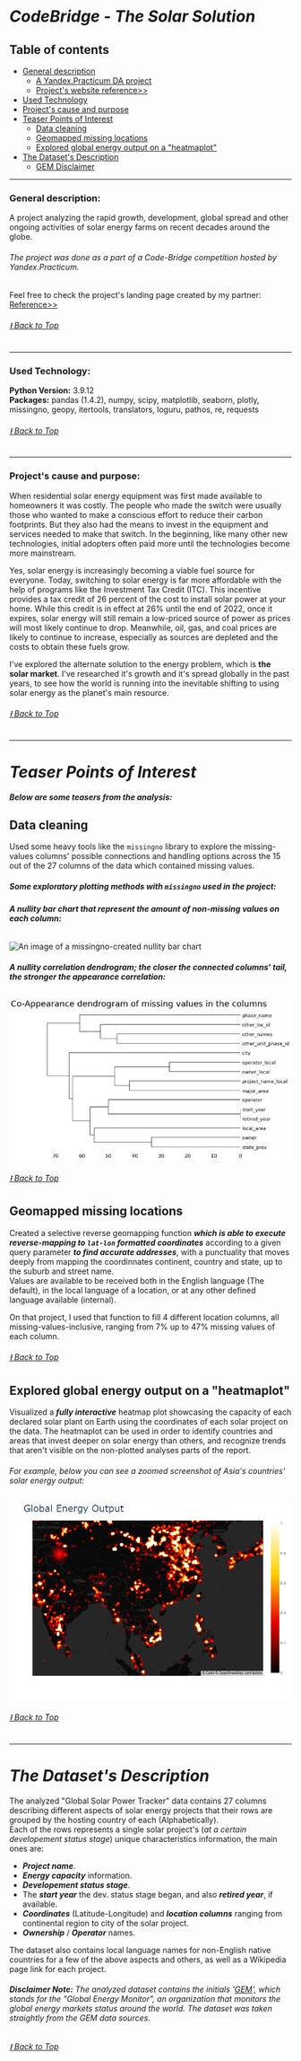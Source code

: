 # ***CodeBridge - The Solar Solution***

## Table of contents
- [General description](#general-description)<br>
    - [A Yandex.Practicum DA project](#the-project-was-done-as-a-part-of-a-code-bridge-competition-hosted-by-yandexpracticum-)
    - [Project's website reference>>](https://qiuhanzhou.github.io/CODEBRIDGE/)
- [Used Technology](#used-technology)
- [Project's cause and purpose](#projects-cause-and-purpose)
- [Teaser Points of Interest](#teaser-points-of-interest)
  - [Data cleaning](#data-cleaning)
  - [Geomapped missing locations](#geomapped-missing-locations)
  - [Explored global energy output on a "heatmaplot"](#explored-global-energy-output-on-a-heatmaplot)
- [The Dataset's Description](#the-datasets-description)
  - [GEM Disclaimer](#disclaimer-note-the-analyzed-dataset-contains-the-initials-gem-which-stands-for-the-global-energy-monitor-an-organization-that-monitors-the-global-energy-markets-status-around-the-world-the-dataset-was-taken-straightly-from-the-gem-data-sources)

---
### **General description:**
A project analyzing the rapid growth, development, global spread and other ongoing activities of solar energy farms on recent decades around the globe. <br>
###### The project was done as a part of a Code-Bridge competition hosted by Yandex.Practicum. <br>
Feel free to check the project's landing page created by my partner: [Reference>>](https://qiuhanzhou.github.io/CODEBRIDGE/)

###### [⭱ Back to Top](#codebridge---the-solar-solution)

---

### **Used Technology:**
**Python Version:** 3.9.12 <br>
**Packages:** pandas (1.4.2), numpy, scipy, matplotlib, seaborn, plotly, missingno, geopy, itertools, translators, loguru, pathos, re, requests

###### [⭱ Back to Top](#codebridge---the-solar-solution)
---
### **Project's cause and purpose:**
When residential solar energy equipment was first made available to homeowners it was costly. The people who made the switch were usually those who wanted to make a conscious effort to reduce their carbon footprints. But they also had the means to invest in the equipment and services needed to make that switch. In the beginning, like many other new technologies, initial adopters often paid more until the technologies become more mainstream.

Yes, solar energy is increasingly becoming a viable fuel source for everyone. Today, switching to solar energy is far more affordable with the help of programs like the Investment Tax Credit (ITC). This incentive provides a tax credit of 26 percent of the cost to install solar power at your home. While this credit is in effect at 26% until the end of 2022, once it expires, solar energy will still remain a low-priced source of power as prices will most likely continue to drop. Meanwhile, oil, gas, and coal prices are likely to continue to increase, especially as sources are depleted and the costs to obtain these fuels grow.

I've explored the alternate solution to the energy problem, which is **the solar market**. I've researched it's growth and it's spread globally in the past years, to see how the world is running into the inevitable shifting to using solar energy as the planet's main resource.

###### [⭱ Back to Top](#codebridge---the-solar-solution)

---
# ***Teaser Points of Interest***
***Below are some teasers from the analysis:***

## Data cleaning

Used some heavy tools like the `missingno` library to explore the missing-values columns' possible connections and handling options across the 15 out of the 27 columns of the data which contained missing values.

##### Some exploratory plotting methods with `missingno` used in the project:

###### ***A nullity bar chart that represent the amount of non-missing values on each column:*** 
![An image of a `missingno`-created nullity bar chart](https://user-images.githubusercontent.com/117908614/201458019-b539f62e-f3d3-42b1-b8aa-990ea1448d26.png)
###### ***A nullity correlation dendrogram; the closer the connected columns' tail, the stronger the appearance correlation:***
![An image of a `missingno` co-appearance correlation dendrogram plot](/images/image.png)

###### [⭱ Back to Top](#codebridge---the-solar-solution)

## Geomapped missing locations

Created a selective reverse geomapping function ***which is able to execute reverse-mapping to `lat-lon` formatted coordinates*** according to a given query parameter ***to find accurate addresses***, with a punctuality that moves deeply from mapping the coordinnates continent, country and state, up to the suburb and street name. <br>
Values are available to be received both in the English language (The default), in the local language of a location, or at any other defined language available (internal). <br>

On that project, I used that function to fill 4 different location columns, all missing-values-inclusive, ranging from 7% up to 47% missing values of each column. 

###### [⭱ Back to Top](#codebridge---the-solar-solution)

## Explored global energy output on a "heatmaplot"

Visualized a ***fully interactive*** heatmap plot showcasing the capacity of each declared solar plant on Earth using the coordinates of each solar project on the data. The heatmaplot can be used in order to identify countries and areas that invest deeper on solar energy than others, and recognize trends that aren't visible on the non-plotted analyses parts of the report. <br>
###### *For example, below you can see a zoomed screenshot of Asia's countries' solar energy output:*<br>

![A zoomed look of china at the global energy heatmap](/images/newplot%20(1).png)

###### [⭱ Back to Top](#codebridge---the-solar-solution)

---
# ***The Dataset's Description***

The analyzed "Global Solar Power Tracker" data contains 27 columns describing different aspects of solar energy projects that their rows are grouped by the hosting country of each (Alphabetically). <br>
Each of the rows represents a single solar project's (*at a certain developement status stage*) unique characteristics information, the main ones are:
* <b><i>Project name</i></b>.
* <b><i>Energy capacity</i></b> information.
* <b><i>Developement status stage</i></b>.
* The <b><i>start year</i></b> the dev. status stage began, and also <b><i>retired year</i></b>, if available.
* <b><i>Coordinates</i></b> (Latitude-Longitude) and <b><i>location columns</i></b> ranging from continental region to city of the solar project.
* <b><i>Ownership</i></b> / <b><i>Operator</i></b> names.

The dataset also contains local language names for non-English native countries for a few of the above aspects and others, as well as a Wikipedia page link for each project.

###### ***Disclaimer Note:*** *The analyzed dataset contains the initials '[GEM](https://globalenergymonitor.org/)', which stands for the "Global Energy Monitor", an organization that monitors the global energy markets status around the world. The dataset was taken straightly from the GEM data sources.*

###### [⭱ Back to Top](#codebridge---the-solar-solution)
